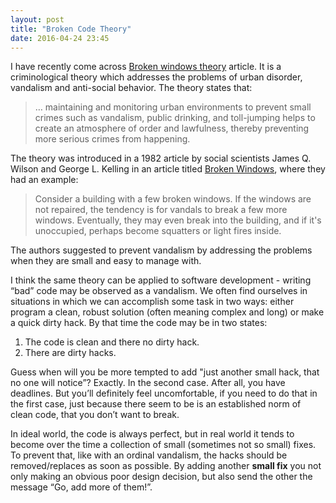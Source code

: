```yaml
---
layout: post
title: "Broken Code Theory"
date: 2016-04-24 23:45
---
```


I have recently come across [Broken windows theory](https://en.wikipedia.org/wiki/Broken_windows_theory) article. It is a criminological theory which addresses the problems of urban disorder, vandalism and anti-social behavior. The theory states that:

> … maintaining and monitoring urban environments to prevent small crimes such as vandalism, public drinking, and toll-jumping helps to create an atmosphere of order and lawfulness, thereby preventing more serious crimes from happening.

The theory was introduced in a 1982 article by social scientists James Q. Wilson and George L. Kelling in an article titled [Broken Windows](http://www.theatlantic.com/magazine/archive/1982/03/broken-windows/304465/), where they had an example:

> Consider a building with a few broken windows. If the windows are not repaired, the tendency is for vandals to break a few more windows. Eventually, they may even break into the building, and if it's unoccupied, perhaps become squatters or light fires inside.

The authors suggested to prevent vandalism by addressing the problems when they are small and easy to manage with.

I think the same theory can be applied to software development - writing “bad” code may be observed as a vandalism. We often find ourselves in situations in which we can accomplish some task in two ways: either program a clean, robust solution (often meaning complex and long) or make a quick dirty hack. By that time the code may be in two states:

1. The code is clean and there no dirty hack.
2. There are dirty hacks.

Guess when will you be more tempted to add "just another small hack, that no one will notice”? Exactly. In the second case. After all, you have deadlines. But you’ll definitely feel uncomfortable, if you need to do that in the first case, just because there seem to be is an established norm of clean code, that you don’t want to break.

In ideal world, the code is always perfect, but in real world it tends to become over the time a collection of small (sometimes not so small) fixes. To prevent that, like with an ordinal vandalism, the hacks should be removed/replaces as soon as possible. By adding another **small fix** you not only making an obvious poor design decision, but also send the other the message “Go, add more of them!”.
